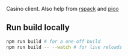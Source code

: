 Casino client. Also help from [rspack] and [pico]

## Run build locally

```bash
npm run build # for a one-off build
npm run build -- --watch # for live reloads
```

[rspack]: https://www.rspack.dev/
[pico]: https://picocss.com/docs/
